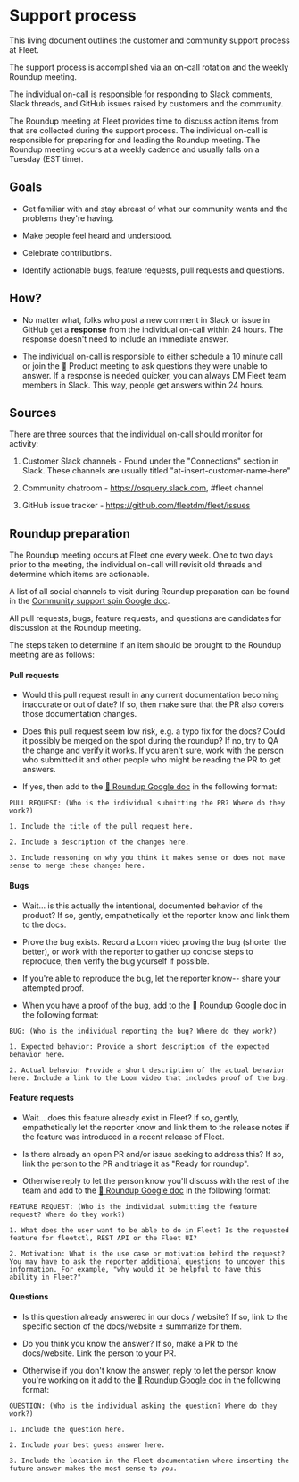 # Support process

This living document outlines the customer and community support process at Fleet.

The support process is accomplished via an on-call rotation and the weekly Roundup meeting.

The individual on-call is responsible for responding to Slack comments, Slack threads, and GitHub issues raised by customers and the community.

The Roundup meeting at Fleet provides time to discuss action items from that are collected during the support process. The individual on-call is responsible for preparing for and leading the Roundup meeting. The Roundup meeting occurs at a weekly cadence and usually falls on a Tuesday (EST time).

## Goals

- Get familiar with and stay abreast of what our community wants and the problems they're having.

- Make people feel heard and understood.  

- Celebrate contributions. 

- Identify actionable bugs, feature requests, pull requests and questions.

## How?

- No matter what, folks who post a new comment in Slack or issue in GitHub get a **response** from the individual on-call within 24 hours. The response doesn't need to include an immediate answer.

- The individual on-call is responsible to either schedule a 10 minute call or join the 🧩 Product meeting to ask questions they were unable to answer. If a response is needed quicker, you can always DM Fleet team members in Slack. This way, people get answers within 24 hours.

## Sources

There are three sources that the individual on-call should monitor for activity:

1. Customer Slack channels - Found under the "Connections" section in Slack. These channels are usually titled "at-insert-customer-name-here"

2. Community chatroom - https://osquery.slack.com, #fleet channel

3. GitHub issue tracker - https://github.com/fleetdm/fleet/issues

## Roundup preparation

The Roundup meeting occurs at Fleet one every week. One to two days prior to the meeting, the individual on-call will revisit old threads and determine which items are actionable.

A list of all social channels to visit during Roundup preparation can be found in the [Community support spin Google doc](https://docs.google.com/document/d/1dPxB88SQeDdZkZjg7RMwzdq0umMSHCZ2B2UdiZ4ko5s/edit#).

All pull requests, bugs, feature requests, and questions are candidates for discussion at the Roundup meeting. 

The steps taken to determine if an item should be brought to the Roundup meeting are as follows:

#### Pull requests

- Would this pull request result in any current documentation becoming inaccurate or out of date?  If so, then make sure that the PR also covers those documentation changes.

- Does this pull request seem low risk, e.g. a typo fix for the docs?  Could it possibly be merged on the spot during the roundup? If no, try to QA the change and verify it works.  If you aren't sure, work with the person who submitted it and other people who might be reading the PR to get answers.

- If yes, then add to the [🐄 Roundup Google doc](https://docs.google.com/document/d/16n0xT9RVqnlNSGaTLXmPJp-KJT9JN3cEyXSbudqBiZQ/edit#heading=h.le0crozigvb) in the following format:

```
PULL REQUEST: (Who is the individual submitting the PR? Where do they work?)

1. Include the title of the pull request here.

2. Include a description of the changes here.

3. Include reasoning on why you think it makes sense or does not make sense to merge these changes here.
```

#### Bugs

- Wait... is this actually the intentional, documented behavior of the product? If so, gently, empathetically let the reporter know and link them to the docs.

- Prove the bug exists. Record a Loom video proving the bug (shorter the better), or work with the reporter to gather up concise steps to reproduce, then verify the bug yourself if possible.

- If you're able to reproduce the bug, let the reporter know-- share your attempted proof.

- When you have a proof of the bug, add to the [🐄 Roundup Google doc](https://docs.google.com/document/d/16n0xT9RVqnlNSGaTLXmPJp-KJT9JN3cEyXSbudqBiZQ/edit#heading=h.le0crozigvb) in the following format:

```
BUG: (Who is the individual reporting the bug? Where do they work?)

1. Expected behavior: Provide a short description of the expected behavior here.

2. Actual behavior Provide a short description of the actual behavior here. Include a link to the Loom video that includes proof of the bug.
```

#### Feature requests

- Wait... does this feature already exist in Fleet? If so, gently, empathetically let the reporter know and link them to the release notes if the feature was introduced in a recent release of Fleet.

- Is there already an open PR and/or issue seeking to address this? If so, link the person to the PR and triage it as "Ready for roundup".

- Otherwise reply to let the person know you'll discuss with the rest of the team and add to the [🐄 Roundup Google doc](https://docs.google.com/document/d/16n0xT9RVqnlNSGaTLXmPJp-KJT9JN3cEyXSbudqBiZQ/edit#heading=h.le0crozigvb) in the following format:

```
FEATURE REQUEST: (Who is the individual submitting the feature request? Where do they work?)

1. What does the user want to be able to do in Fleet? Is the requested feature for fleetctl, REST API or the Fleet UI?

2. Motivation: What is the use case or motivation behind the request? You may have to ask the reporter additional questions to uncover this information. For example, "why would it be helpful to have this ability in Fleet?"
```

#### Questions

- Is this question already answered in our docs / website? If so, link to the specific section of the docs/website ± summarize for them.

- Do you think you know the answer? If so, make a PR to the docs/website. Link the person to your PR.

- Otherwise if you don't know the answer, reply to let the person know you're working on it add to the [🐄 Roundup Google doc](https://docs.google.com/document/d/16n0xT9RVqnlNSGaTLXmPJp-KJT9JN3cEyXSbudqBiZQ/edit#heading=h.le0crozigvb) in the following format:

```
QUESTION: (Who is the individual asking the question? Where do they work?)

1. Include the question here.

2. Include your best guess answer here.

3. Include the location in the Fleet documentation where inserting the future answer makes the most sense to you.
```
